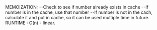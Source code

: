 MEMOIZATION:
--Check to see if number already exists in cache
--If number is in the cache, use that number
--If number is not in the cach, calculate it and put in cache, so it can be used multiple time in future.
RUNTIME : O(n) - linear.
